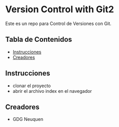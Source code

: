 # Version Control with Git2

Este es un repo para Control de Versiones con Git. 
## Tabla de Contenidos

* [Instrucciones](#instruccioness)
* [Creadores](#creadores)

## Instrucciones

* clonar el  proyecto
* abrir el archivo index en el navegador

## Creadores

* GDG Neuquen
